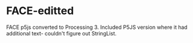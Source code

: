 # FACE-editted
FACE p5js converted to Processing 3. Included P5JS version where it had additional text- couldn't figure out StringList.
